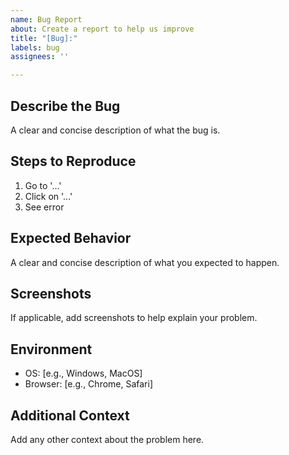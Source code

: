 ```yaml
---
name: Bug Report
about: Create a report to help us improve
title: "[Bug]:"
labels: bug
assignees: ''

---
```


## Describe the Bug
A clear and concise description of what the bug is.

## Steps to Reproduce
1. Go to '...'
2. Click on '...'
3. See error

## Expected Behavior
A clear and concise description of what you expected to happen.

## Screenshots
If applicable, add screenshots to help explain your problem.

## Environment
- OS: [e.g., Windows, MacOS]
- Browser: [e.g., Chrome, Safari]

## Additional Context
Add any other context about the problem here.

